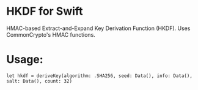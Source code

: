 HKDF for Swift
==============

HMAC-based Extract-and-Expand Key Derivation Function (HKDF). Uses CommonCrypto's HMAC functions.

# Usage:

    let hkdf = deriveKey(algorithm: .SHA256, seed: Data(), info: Data(), salt: Data(), count: 32)
